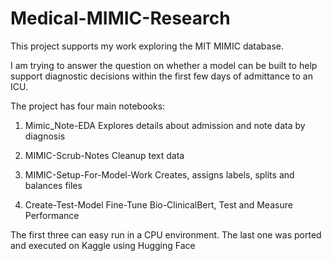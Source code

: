 # Medical-MIMIC-Research
 
 This project supports my work exploring the MIT MIMIC database.

 I am trying to answer the question on whether a model can be built to help support diagnostic decisions within the first few days of admittance to an ICU.

The project has four main notebooks:

1) Mimic_Note-EDA				Explores details about admission and note data by diagnosis

2) MIMIC-Scrub-Notes			Cleanup text data

3) MIMIC-Setup-For-Model-Work 	Creates, assigns labels, splits and balances files

4) Create-Test-Model			Fine-Tune Bio-ClinicalBert, Test and Measure Performance


The first three can easy run in a CPU environment. The last one was ported and executed on Kaggle using Hugging Face
